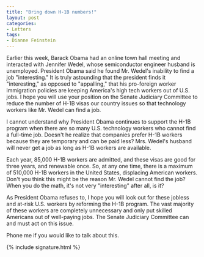 ```yaml
---
title: "Bring down H-1B numbers!"
layout: post
categories:
- Letters
tags:
- Dianne Feinstein
---
```


Earlier this week, Barack Obama had an online town hall meeting and interacted with Jennifer Wedel, whose semiconductor engineer husband is unemployed. President Obama said he found Mr. Wedel's inability to find a job "interesting." It is truly astounding that the president finds it "interesting," as opposed to "appalling," that his pro-foreign worker immigration policies are keeping America's high tech workers out of U.S. jobs. I hope you will use your position on the Senate Judiciary Committee to reduce the number of H-1B visas our country issues so that technology workers like Mr. Wedel can find a job.

I cannot understand why President Obama continues to support the H-1B program when there are so many U.S. technology workers who cannot find a full-time job. Doesn't he realize that companies prefer H-1B workers because they are temporary and can be paid less? Mrs. Wedel's husband will never get a job as long as H-1B workers are available.

Each year, 85,000 H-1B workers are admitted, and these visas are good for three years, and renewable once. So, at any one time, there is a maximum of 510,000 H-1B workers in the United States, displacing American workers. Don't you think this might be the reason Mr. Wedel cannot find the job? When you do the math, it's not very "interesting" after all, is it?

As President Obama refuses to, I hope you will look out for these jobless and at-risk U.S. workers by reforming the H-1B program. The vast majority of these workers are completely unnecessary and only put skilled Americans out of well-paying jobs. The Senate Judiciary Committee can and must act on this issue.

Phone me if you would like to talk about this.

{% include signature.html %}
